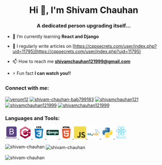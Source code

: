 <h1 align="center">Hi 👋, I'm Shivam Chauhan</h1>
<h3 align="center">A dedicated person upgrading itself...</h3>

- 🌱 I’m currently learning **React and Django**

- 📝 I regularly write articles on [https://cppsecrets.com/user/index.php?uid=11795](https://cppsecrets.com/user/index.php?uid=11795)

- 📫 How to reach me **shivamchauhan121999@gmail.com**

- ⚡ Fun fact **I can watch you!!**

<h3 align="left">Connect with me:</h3>
<p align="left">
<a href="https://codepen.io/venom12" target="blank"><img align="center" src="https://raw.githubusercontent.com/rahuldkjain/github-profile-readme-generator/master/src/images/icons/Social/codepen.svg" alt="venom12" height="30" width="40" /></a>
<a href="https://linkedin.com/in/shivam-chauhan-bab799183" target="blank"><img align="center" src="https://raw.githubusercontent.com/rahuldkjain/github-profile-readme-generator/master/src/images/icons/Social/linked-in-alt.svg" alt="shivam-chauhan-bab799183" height="30" width="40" /></a>
<a href="https://www.hackerrank.com/shivamchauhan121" target="blank"><img align="center" src="https://raw.githubusercontent.com/rahuldkjain/github-profile-readme-generator/master/src/images/icons/Social/hackerrank.svg" alt="shivamchauhan121" height="30" width="40" /></a>
<a href="https://www.leetcode.com/shivamchauhan121999" target="blank"><img align="center" src="https://raw.githubusercontent.com/rahuldkjain/github-profile-readme-generator/master/src/images/icons/Social/leet-code.svg" alt="shivamchauhan121999" height="30" width="40" /></a>
<a href="https://auth.geeksforgeeks.org/user/shivamchauhan121999" target="blank"><img align="center" src="https://raw.githubusercontent.com/rahuldkjain/github-profile-readme-generator/master/src/images/icons/Social/geeks-for-geeks.svg" alt="shivamchauhan121999" height="30" width="40" /></a>
</p>

<h3 align="left">Languages and Tools:</h3>
<p align="left"> <a href="https://getbootstrap.com" target="_blank"> <img src="https://raw.githubusercontent.com/devicons/devicon/master/icons/bootstrap/bootstrap-plain-wordmark.svg" alt="bootstrap" width="40" height="40"/> </a> <a href="https://www.w3schools.com/cpp/" target="_blank"> <img src="https://raw.githubusercontent.com/devicons/devicon/master/icons/cplusplus/cplusplus-original.svg" alt="cplusplus" width="40" height="40"/> </a> <a href="https://www.w3schools.com/css/" target="_blank"> <img src="https://raw.githubusercontent.com/devicons/devicon/master/icons/css3/css3-original-wordmark.svg" alt="css3" width="40" height="40"/> </a> <a href="https://www.djangoproject.com/" target="_blank"> <img src="https://raw.githubusercontent.com/devicons/devicon/master/icons/django/django-original.svg" alt="django" width="40" height="40"/> </a> <a href="https://www.w3.org/html/" target="_blank"> <img src="https://raw.githubusercontent.com/devicons/devicon/master/icons/html5/html5-original-wordmark.svg" alt="html5" width="40" height="40"/> </a> <a href="https://developer.mozilla.org/en-US/docs/Web/JavaScript" target="_blank"> <img src="https://raw.githubusercontent.com/devicons/devicon/master/icons/javascript/javascript-original.svg" alt="javascript" width="40" height="40"/> </a> <a href="https://www.mysql.com/" target="_blank"> <img src="https://raw.githubusercontent.com/devicons/devicon/master/icons/mysql/mysql-original-wordmark.svg" alt="mysql" width="40" height="40"/> </a> <a href="https://www.python.org" target="_blank"> <img src="https://raw.githubusercontent.com/devicons/devicon/master/icons/python/python-original.svg" alt="python" width="40" height="40"/> </a> <a href="https://reactjs.org/" target="_blank"> <img src="https://raw.githubusercontent.com/devicons/devicon/master/icons/react/react-original-wordmark.svg" alt="react" width="40" height="40"/> </a> </p>

<p><img align="left" src="https://github-readme-stats.vercel.app/api/top-langs?username=shivam-chauhan&show_icons=true&locale=en&layout=compact" alt="shivam-chauhan" /></p>

<p>&nbsp;<img align="center" src="https://github-readme-stats.vercel.app/api?username=shivam-chauhan&show_icons=true&locale=en" alt="shivam-chauhan" /></p>

<p><img align="center" src="https://github-readme-streak-stats.herokuapp.com/?user=shivam-chauhan&" alt="shivam-chauhan" /></p>
